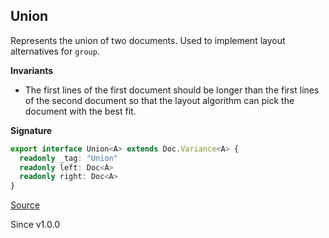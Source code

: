## Union

Represents the union of two documents. Used to implement layout alternatives
for `group`.

**Invariants**
- The first lines of the first document should be longer than the first lines
  of the second document so that the layout algorithm can pick the document
  with the best fit.

**Signature**

```ts
export interface Union<A> extends Doc.Variance<A> {
  readonly _tag: "Union"
  readonly left: Doc<A>
  readonly right: Doc<A>
}
```

[Source](https://github.com/Effect-TS/effect/tree/main/packages/printer/src/Doc.ts#L246)

Since v1.0.0